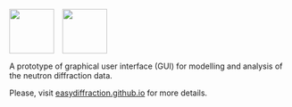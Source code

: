 <img src="https://easydiffraction.github.io/images/easydiffraction-logo.svg" height="80"><img width="15"><img src="https://easydiffraction.github.io/images/easydiffraction-text.svg" height="80">

A prototype of graphical user interface (GUI) for modelling and analysis of the neutron diffraction data.

Please, visit [easydiffraction.github.io](http://easydiffraction.github.io) for more details.
